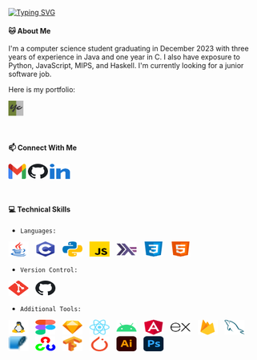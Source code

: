 [![Typing SVG](https://readme-typing-svg.demolab.com?font=Fira+Code&pause=1000&color=708238&center=false&width=435&lines=%F0%9F%91%8B+Hi%2C+I'm+Yan+Chen)](https://github.com/ychenfolio)

#### :cat: About Me
I'm a computer science student graduating in December 2023 with three years of experience in Java and one year in C. I also have exposure to Python, JavaScript, MIPS, and Haskell. I'm currently looking for a junior software job.

Here is my portfolio:
<p align="left">
    <a href="https://ychenfolio.com" target="_blank"><img src="images/logo.ico" alt="Yan Chen" height="30" width="auto" style="margin-right: 10px;" /></a>
</p>
<p>&nbsp;</p>

#### :mailbox: Connect With Me
<p align="left">
    <a href="mailto:ychenfolio@gmail.com" target="_blank"><img align="center" src="images/gmail.svg" alt="ychenfolio" height="30" width="35" /></a>
    <a href="https://github.com/ychenfolio" target="_blank"><img align="center" src="images/github.svg" alt="ychenfolio" height="30" width="40" /></a>
    <a href="https://linkedin.com/in/ychenfolio" target="_blank"><img align="center" src="images/linked-in.svg" alt="ychenfolio" height="30" width="40" /></a>
</p>
<p>&nbsp;</p>

#### :computer: Technical Skills
* `Languages:`
<p align="left">
    <img src="images/java.svg" alt="Java" height="30" width="40" style="margin-right: 10px;" />
    <img src="images/c.svg" alt="C" height="30" width="40" style="margin-right: 10px;" />
    <img src="images/python.svg" alt="Python" height="30" width="40" style="margin-right: 10px;" />
    <img src="images/javascript.svg" alt="JavaScript" height="30" width="40" style="margin-right: 10px;" />
    <img src="images/haskell.svg" alt="Haskell" height="30" width="40" style="margin-right: 10px;" />
    <img src="images/css.svg" alt="CSS" height="30" width="40" style="margin-right: 10px;" />
    <img src="images/html.svg" alt="HTML" height="30" width="40" />
</p>

* `Version Control:`
<p align="left">
    <img src="images/git.svg" alt="Git" height="30" width="40" style="margin-right: 10px;" />
    <img src="images/github.svg" alt="GitHub" height="30" width="40" style="margin-right: 10px;" />
</p>

* `Additional Tools:`
<p align="left">
    <img src="images/linux.svg" alt="Linux" height="30" width="40" style="margin-right: 10px;" />
    <img src="images/figma.svg" alt="Figma" height="30" width="40" style="margin-right: 10px;" />
    <img src="images/sketch.svg" alt="Sketch" height="30" width="40" style="margin-right: 10px;" />
    <img src="images/react.svg" alt="React" height="30" width="40" style="margin-right: 10px;" />
    <img src="images/android.svg" alt="Android" height="30" width="40" style="margin-right: 10px;" />
    <img src="images/angularjs.svg" alt="Angular" height="30" width="40" style="margin-right: 10px;" />
    <img src="images/express.svg" alt="Express" height="30" width="40" style="margin-right: 10px;" />
    <img src="images/firebase.svg" alt="Firebase" height="30" width="40" style="margin-right: 10px;" />
    <img src="images/mysql.svg" alt="Mysql" height="30" width="40" style="margin-right: 10px;" />
    <img src="images/sqlite.svg" alt="Sqlite" height="30" width="40" style="margin-right: 10px;" />
    <img src="images/opencv.svg" alt="OpenCV" height="30" width="40" style="margin-right: 10px;" />
    <img src="images/tensorflow.svg" alt="Tensorflow" height="30" width="40" style="margin-right: 10px;" />
    <img src="images/pytorch.svg" alt="Pytorch" height="30" width="40" style="margin-right: 10px;" />
    <img src="images/illustrator.svg" alt="Illustrator" height="30" width="40" style="margin-right: 10px;" />
    <img src="images/photoshop.svg" alt="Photoshop" height="30" width="40" style="margin-right: 10px;" />
</p>